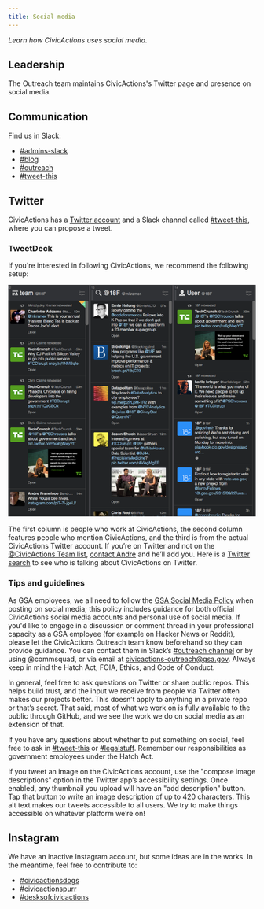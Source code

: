 ```yaml
---
title: Social media
---
```


_Learn how CivicActions uses social media._

## <a id="leadership">Leadership</a>

The Outreach team maintains CivicActions's Twitter page and presence on social media.

## <a id="communication">Communication</a>

Find us in Slack:

- [#admins-slack](https://civicactions.slack.com/messages/admins-slack/)
- [#blog](https://civicactions.slack.com/messages/blog)
- [#outreach](https://civicactions.slack.com/messages/outreach)
- [#tweet-this](https://civicactions.slack.com/messages/tweet-this)

## <a id="twitter">Twitter</a>

CivicActions has a [Twitter account](https://www.twitter.com/CivicActions) and a Slack channel called [#tweet-this](https://civicactions.slack.com/messages/tweet-this), where you can propose a tweet.

### TweetDeck

If you're interested in following CivicActions, we recommend the following setup:
<div style="display: block; margin: 0 auto; text-align: center;">
  <img src="/images/slack-and-social-media/2.png" alt="TweetDeck setup with three columns: CivicActions's team list, replies to @CivicActions, and @CivicActions feed">
</div>

The first column is people who work at CivicActions, the second column features people who mention CivicActions, and the third is from the actual CivicActions Twitter account. If you’re on Twitter and not on the [@CivicActions Team list](https://twitter.com/CivicActions/lists/team), [contact Andre](https://civicactions.slack.com/messages/@andre) and he’ll add you. Here is a [Twitter search](https://twitter.com/search?q=civicactions.gsa.gov%20OR%20%40civicactions%20OR%20github.com%2Fcivicactions%20-newgovrepos&src=savs) to see who is talking about CivicActions on Twitter.

### Tips and guidelines

As GSA employees, we all need to follow the [GSA Social Media Policy](http://www.gsa.gov/portal/content/180607) when posting on social media; this policy includes guidance for both official CivicActions social media accounts and personal use of social media. If you'd like to engage in a discussion or comment thread in your professional capacity as a GSA employee (for example on Hacker News or Reddit), please let the CivicActions Outreach team know beforehand so they can provide guidance. You can contact them in Slack’s [#outreach channel](https://civicactions.slack.com/messages/outreach) or by using @commsquad, or via email at civicactions-outreach@gsa.gov. Always keep in mind the Hatch Act, FOIA, Ethics, and Code of Conduct.

In general, feel free to ask questions on Twitter or share public repos. This helps build trust, and the input we receive from people via Twitter often makes our projects better. This doesn’t apply to anything in a private repo or that’s secret. That said, most of what we work on is fully available to the public through GitHub, and we see the work we do on social media as an extension of that.

If you have any questions about whether to put something on social, feel free to ask in [#tweet-this](https://civicactions.slack.com/messages/tweet-this) or [#legalstuff](https://civicactions.slack.com/archives/legalstuff). Remember our responsibilities as government employees under the Hatch Act.

If you tweet an image on the CivicActions account, use the "compose image descriptions" option in the Twitter app’s accessibility settings. Once enabled, any thumbnail you upload will have an "add description" button. Tap that button to write an image description of up to 420 characters. This alt text makes our tweets accessible to all users. We try to make things accessible on whatever platform we’re on!

## Instagram

We have an inactive Instagram account, but some ideas are in the works. In the meantime, feel free to contribute to:

- [#civicactionsdogs](https://www.instagram.com/explore/tags/civicactionsdogs/)
- [#civicactionspurr](https://www.instagram.com/explore/tags/civicactionspurr/)
- [#desksofcivicactions](https://www.instagram.com/explore/tags/desksofcivicactions/)
